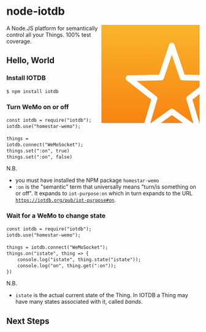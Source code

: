 # node-iotdb

<img src="https://raw.githubusercontent.com/dpjanes/iotdb-homestar/master/docs/HomeStar.png" align="right" />

A Node.JS platform for semantically control all your Things. 
100% test coverage.

## Hello, World

### Install IOTDB

	$ npm install iotdb
	
### Turn WeMo on or off

	const iotdb = require("iotdb");
    iotdb.use("homestar-wemo");
	
	things = iotdb.connect("WeMoSocket");
	things.set(":on", true)
	things.set(":on", false)
	
N.B. 
* you must have installed the NPM package <code>homestar-wemo</code>
* <code>:on</code> is the "semantic" term that universally means "turn/is something on or off". It expands to <code>iot-purpose:on</code> which in turn expands to the URL <code>https://iotdb.org/pub/iot-purpose#on</code>.

### Wait for a WeMo to change state

	const iotdb = require("iotdb");
    iotdb.use("homestar-wemo");
	
	things = iotdb.connect("WeMoSocket");
	things.on("istate", thing => {
		console.log("istate", thing.state("istate"));
		console.log("on", thing.get(":on"));
	})

N.B. 
* <code>istate</code> is the actual current state of the Thing. In IOTDB a Thing may have many states associated with it, called <i>bands</i>.

## Next Steps

